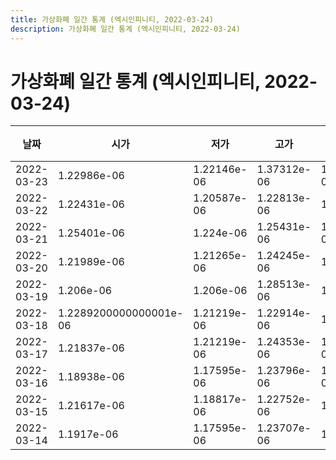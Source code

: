 ```yaml
---
title: 가상화폐 일간 통계 (엑시인피니티, 2022-03-24)
description: 가상화폐 일간 통계 (엑시인피니티, 2022-03-24)
---
```



가상화폐 일간 통계 (엑시인피니티, 2022-03-24)
===

|날짜|시가|저가|고가|종가|비고|
|--|--|--|--|--|--|
|2022-03-23|1.22986e-06|1.22146e-06|1.37312e-06|1.3616399999999998e-06|    |
|2022-03-22|1.22431e-06|1.20587e-06|1.22813e-06|1.22813e-06|    |
|2022-03-21|1.25401e-06|1.224e-06|1.25431e-06|1.2306000000000001e-06|    |
|2022-03-20|1.21989e-06|1.21265e-06|1.24245e-06|1.21936e-06|    |
|2022-03-19|1.206e-06|1.206e-06|1.28513e-06|1.24076e-06|    |
|2022-03-18|1.2289200000000001e-06|1.21219e-06|1.22914e-06|1.21219e-06|    |
|2022-03-17|1.21837e-06|1.21219e-06|1.24353e-06|1.2418299999999999e-06|    |
|2022-03-16|1.18938e-06|1.17595e-06|1.23796e-06|1.2147099999999998e-06|    |
|2022-03-15|1.21617e-06|1.18817e-06|1.22752e-06|1.18817e-06|    |
|2022-03-14|1.1917e-06|1.17595e-06|1.23707e-06|1.22442e-06|    |
